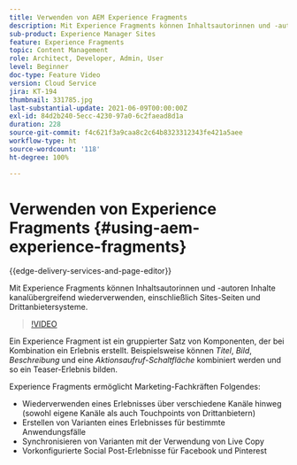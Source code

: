 ```yaml
---
title: Verwenden von AEM Experience Fragments
description: Mit Experience Fragments können Inhaltsautorinnen und -autoren Inhalte kanalübergreifend wiederverwenden, einschließlich Sites-Seiten und Drittanbietersysteme.
sub-product: Experience Manager Sites
feature: Experience Fragments
topic: Content Management
role: Architect, Developer, Admin, User
level: Beginner
doc-type: Feature Video
version: Cloud Service
jira: KT-194
thumbnail: 331785.jpg
last-substantial-update: 2021-06-09T00:00:00Z
exl-id: 84d2b240-5ecc-4230-97a0-6c2faead8d1a
duration: 228
source-git-commit: f4c621f3a9caa8c2c64b8323312343fe421a5aee
workflow-type: ht
source-wordcount: '118'
ht-degree: 100%

---
```


# Verwenden von Experience Fragments {#using-aem-experience-fragments}

{{edge-delivery-services-and-page-editor}}

Mit Experience Fragments können Inhaltsautorinnen und -autoren Inhalte kanalübergreifend wiederverwenden, einschließlich Sites-Seiten und Drittanbietersysteme.

>[!VIDEO](https://video.tv.adobe.com/v/331785?quality=12&learn=on)

Ein Experience Fragment ist ein gruppierter Satz von Komponenten, der bei Kombination ein Erlebnis erstellt. Beispielsweise können *Titel*, *Bild*, *Beschreibung* und eine *Aktionsaufruf-Schaltfläche* kombiniert werden und so ein Teaser-Erlebnis bilden.

Experience Fragments ermöglicht Marketing-Fachkräften Folgendes:

* Wiederverwenden eines Erlebnisses über verschiedene Kanäle hinweg (sowohl eigene Kanäle als auch Touchpoints von Drittanbietern)
* Erstellen von Varianten eines Erlebnisses für bestimmte Anwendungsfälle
* Synchronisieren von Varianten mit der Verwendung von Live Copy
* Vorkonfigurierte Social Post-Erlebnisse für Facebook und Pinterest
